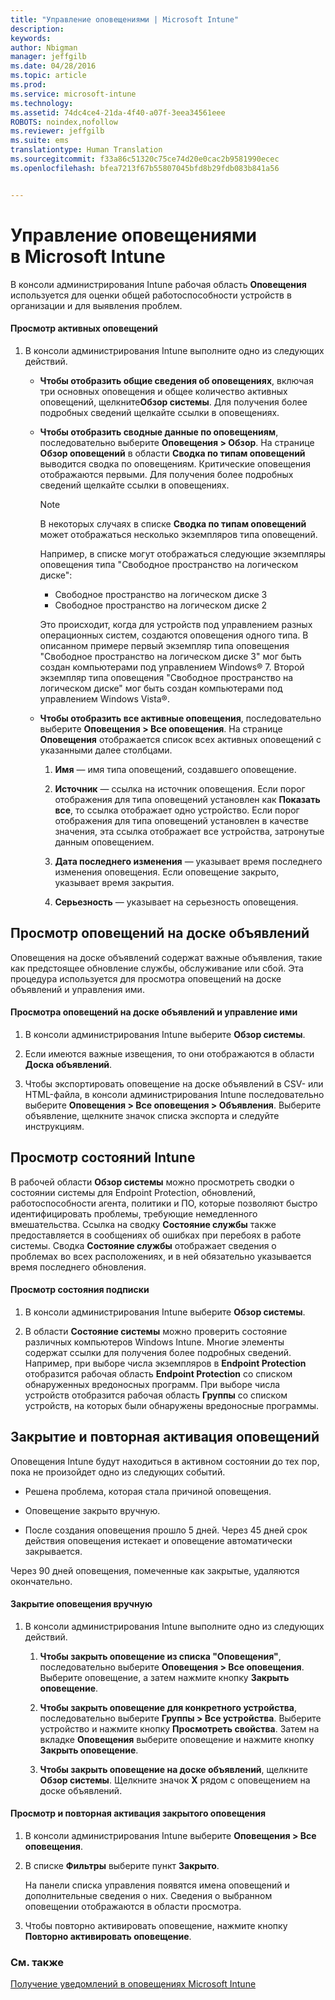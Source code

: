 ```yaml
---
title: "Управление оповещениями | Microsoft Intune"
description: 
keywords: 
author: Nbigman
manager: jeffgilb
ms.date: 04/28/2016
ms.topic: article
ms.prod: 
ms.service: microsoft-intune
ms.technology: 
ms.assetid: 74dc4ce4-21da-4f40-a07f-3eea34561eee
ROBOTS: noindex,nofollow
ms.reviewer: jeffgilb
ms.suite: ems
translationtype: Human Translation
ms.sourcegitcommit: f33a86c51320c75ce74d20e0cac2b9581990ecec
ms.openlocfilehash: bfea7213f67b55807045bfd8b29fdb083b841a56


---
```


# Управление оповещениями в Microsoft Intune
В консоли администрирования Intune рабочая область **Оповещения** используется для оценки общей работоспособности устройств в организации и для выявления проблем.

#### Просмотр активных оповещений

1.  В консоли администрирования Intune выполните одно из следующих действий.

    -   **Чтобы отобразить общие сведения об оповещениях**, включая три основных оповещения и общее количество активных оповещений, щелкните**Обзор системы**. Для получения более подробных сведений щелкайте ссылки в оповещениях.

    -   **Чтобы отобразить сводные данные по оповещениям**, последовательно выберите **Оповещения &gt; Обзор**. На странице **Обзор оповещений** в области **Сводка по типам оповещений** выводится сводка по оповещениям. Критические оповещения отображаются первыми. Для получения более подробных сведений щелкайте ссылки в оповещениях.

        > [!NOTE]
        > В некоторых случаях в списке **Сводка по типам оповещений** может отображаться несколько экземпляров типа оповещений.
        > 
        > Например, в списке могут отображаться следующие экземпляры оповещения типа "Свободное пространство на логическом диске":
        > 
        > -   Свободное пространство на логическом диске 3
        > -   Свободное пространство на логическом диске 2
        > 
        > Это происходит, когда для устройств под управлением разных операционных систем, создаются оповещения одного типа. В описанном примере первый экземпляр типа оповещения "Свободное пространство на логическом диске 3" мог быть создан компьютерами под управлением Windows® 7. Второй экземпляр типа оповещения "Свободное пространство на логическом диске" мог быть создан компьютерами под управлением Windows Vista®.

    -   **Чтобы отобразить все активные оповещения**, последовательно выберите **Оповещения &gt; Все оповещения**. На странице **Оповещения** отображается список всех активных оповещений с указанными далее столбцами.

        1.  **Имя** — имя типа оповещений, создавшего оповещение.

        2.  **Источник** — ссылка на источник оповещения. Если порог отображения для типа оповещений установлен как **Показать все**, то ссылка отображает одно устройство. Если порог отображения для типа оповещений установлен в качестве значения, эта ссылка отображает все устройства, затронутые данным оповещением.

        3.  **Дата последнего изменения** — указывает время последнего изменения оповещения. Если оповещение закрыто, указывает время закрытия.

        4.  **Серьезность** — указывает на серьезность оповещения.

## Просмотр оповещений на доске объявлений
Оповещения на доске объявлений содержат важные объявления, такие как предстоящее обновление службы, обслуживание или сбой. Эта процедура используется для просмотра оповещений на доске объявлений и управления ими.

#### Просмотра оповещений на доске объявлений и управление ими

1.  В консоли администрирования Intune выберите **Обзор системы**.

2.  Если имеются важные извещения, то они отображаются в области **Доска объявлений**.

3.  Чтобы экспортировать оповещение на доске объявлений в CSV- или HTML-файла, в консоли администрирования Intune последовательно выберите **Оповещения &gt; Все оповещения &gt; Объявления**. Выберите объявление, щелкните значок списка экспорта и следуйте инструкциям.

## Просмотр состояний Intune
В рабочей области **Обзор системы** можно просмотреть сводки о состоянии системы для Endpoint Protection, обновлений, работоспособности агента, политики и ПО, которые позволяют быстро идентифицировать проблемы, требующие немедленного вмешательства. Ссылка на сводку **Состояние службы** также предоставляется в сообщениях об ошибках при перебоях в работе системы. Сводка **Состояние службы** отображает сведения о проблемах во всех расположениях, и в ней обязательно указывается время последнего обновления.

#### Просмотр состояния подписки

1.  В консоли администрирования Intune выберите **Обзор системы**.

2.  В области **Состояние системы** можно проверить состояние различных компьютеров Windows Intune. Многие элементы содержат ссылки для получения более подробных сведений. Например, при выборе числа экземпляров в **Endpoint Protection** отобразится рабочая область **Endpoint Protection** со списком обнаруженных вредоносных программ. При выборе числа устройств отобразится рабочая область **Группы** со списком устройств, на которых были обнаружены вредоносные программы.

## Закрытие и повторная активация оповещений
Оповещения Intune будут находиться в активном состоянии до тех пор, пока не произойдет одно из следующих событий.

-   Решена проблема, которая стала причиной оповещения.

-   Оповещение закрыто вручную.

-   После создания оповещения прошло 5 дней. Через 45 дней срок действия оповещения истекает и оповещение автоматически закрывается.

Через 90 дней оповещения, помеченные как закрытые, удаляются окончательно.

#### Закрытие оповещения вручную

1.  В консоли администрирования Intune выполните одно из следующих действий.

    1.  **Чтобы закрыть оповещение из списка "Оповещения"**, последовательно выберите **Оповещения &gt; Все оповещения**. Выберите оповещение, а затем нажмите кнопку **Закрыть оповещение**.

    2.  **Чтобы закрыть оповещение для конкретного устройства**, последовательно выберите **Группы &gt; Все устройства**. Выберите устройство и нажмите кнопку **Просмотреть свойства**. Затем на вкладке **Оповещения** выберите оповещение и нажмите кнопку **Закрыть оповещение**.

    3.  **Чтобы закрыть оповещение на доске объявлений**, щелкните **Обзор системы**. Щелкните значок **X** рядом с оповещением на доске объявлений.

#### Просмотр и повторная активация закрытого оповещения

1.  В консоли администрирования Intune выберите **Оповещения &gt; Все оповещения**.

2.  В списке **Фильтры** выберите пункт **Закрыто**.

    На панели списка управления появятся имена оповещений и дополнительные сведения о них. Сведения о выбранном оповещении отображаются в области просмотра.

3.  Чтобы повторно активировать оповещение, нажмите кнопку **Повторно активировать оповещение**.

### См. также
[Получение уведомлений в оповещениях Microsoft Intune](get-notified-by-alerts.md)




<!--HONumber=Jun16_HO4-->


